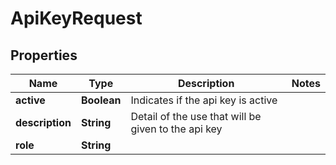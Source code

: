 

# ApiKeyRequest


## Properties

| Name | Type | Description | Notes |
|------------ | ------------- | ------------- | -------------|
|**active** | **Boolean** | Indicates if the api key is active |  |
|**description** | **String** | Detail of the use that will be given to the api key |  |
|**role** | **String** |  |  |



